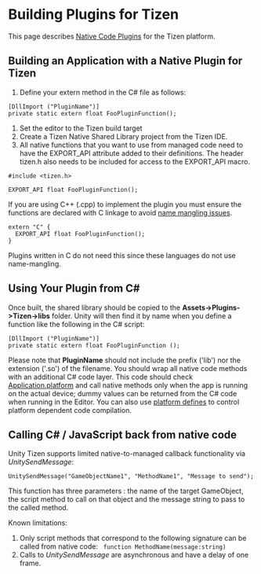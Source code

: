 Building Plugins for Tizen
========================


This page describes [Native Code Plugins](Plugins) for the Tizen platform.


Building an Application with a Native Plugin for Tizen
----------------------------------------------------


1. Define your extern method in the C# file as follows:


````
[DllImport ("PluginName")]
private static extern float FooPluginFunction();
````

1. Set the editor to the Tizen build target
2. Create a Tizen Native Shared Library project from the Tizen IDE.
3. All native functions that you want to use from managed code need to have the EXPORT_API attribute added to their definitions. The header tizen.h also needs to be included for access to the EXPORT_API macro.

````
#include <tizen.h>

EXPORT_API float FooPluginFunction();
````

If you are using C++ (.cpp) to implement the plugin you must ensure the functions are declared with C linkage to avoid [name mangling issues](http://en.wikipedia.org/wiki/Name_mangling). 



````
extern "C" {
  EXPORT_API float FooPluginFunction();
}
````

Plugins written in C do not need this since these languages do not use name-mangling.

Using Your Plugin from C#
-------------------------


Once built, the shared library should be copied to the __Assets-&gt;Plugins-&gt;Tizen-&gt;libs__ folder. Unity will then find it by name when you define a function like the following in the C# script:



````
[DllImport ("PluginName")]
private static extern float FooPluginFunction ();

````

Please note that __PluginName__ should not include the prefix ('lib') nor the extension ('.so') of the filename.
You should wrap all native code methods with an additional C# code layer. This code should check [Application.platform](ScriptRef:Application-platform.html) and call native methods only when the app is running on the actual device; dummy values can be returned from the C# code when running in the Editor. You can also use [platform defines](PlatformDependentCompilation) to control platform dependent code compilation.

Calling C# / JavaScript back from native code
---------------------------------------------

Unity Tizen supports limited native-to-managed callback functionality via _UnitySendMessage_:

````
UnitySendMessage("GameObjectName1", "MethodName1", "Message to send");
````
This function has three parameters : the name of the target GameObject, the script method to call on that object and the message string to pass to the called method.

Known limitations:

1. Only script methods that correspond to the following signature can be called from native code: ` function MethodName(message:string)`
1. Calls to _UnitySendMessage_ are asynchronous and have a delay of one frame.


